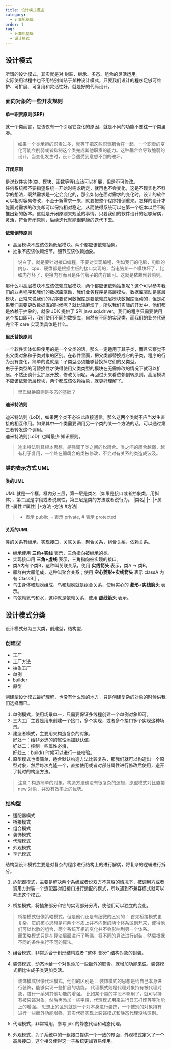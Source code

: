 ```yaml
---
title: 设计模式概述
category:
  - 计算机基础
order: 1
tag:
  - 计算机基础
  - 设计模式
---
```


## 设计模式
所谓的设计模式，其实就是对 封装、继承、多态、组合的灵活运用。  
实际使用过程中也不用特别纠结于某种设计模式，只要我们设计的程序足够可维护、可扩展、可复用和灵活性好，就是好的代码设计。

### 面向对象的一些开发规则
#### 单一职责原则(SRP)
就一个类而言，应该仅有一个引起它变化的原因，就是不同的功能不要往一个类里凑。
> 如果一个类承担的职责过多，就等于把这些职责耦合在一起，一个职责的变化可能会削弱或者抑制这个类完成其他职责的能力。这种耦合会导致脆弱的设计，当变化发生时，设计会遭受到意想不到的破坏。  
#### 开闭原则
是说软件实体(类、模块、函数等等)应该可以扩展，但是不可修改。  
任何系统都不要指望系统一开始时需求确定，就再也不会变化，这是不现实也不科学的想法，既然需求是一定会变化的，那么如何在面对需求的变化时，设计的软件可以相对容易修改，不至于新需求一来，就要把整个程序推倒重来。怎样的设计才能面对需求的改变却可以保持相对稳定，从而使得系统可以在第一个版本以后不断推出新的版本。这就是开闭原则来规范的事情。只要我们的软件设计的足够解偶，灵活，符合开闭原则，后续迭代就能很健康的迭代下去。
#### 依赖倒转原则
- 高层模块不应该依赖低层模块。两个都应该依赖抽象。 
- 抽象不应该依赖细节。细节应该依赖抽象。
> 说白了，就是要针对接口编程，不要对实现编程，例如我们的电脑，电脑的内存、cpu、硬盘都是根据主板的接口实现的，当电脑某一个模块坏了，比如内存坏了，更换内存而且是任何牌子的内存即可。这就是依赖倒转原则。

那什么叫高层模块不应该依赖底层模块，两个都应该依赖抽象呢？这个可以参考我们的业务程序和我们的数据库驱动，我们业务程序是高层模块，数据库驱动是底层模块，正常来说我们的程序要访问数据库是要依赖底层模块数据库驱动的，但是如果我们需要更改数据库的时候呢？就比较麻烦了，所以我们实际的开发中，他们都是依赖于抽象的，就像 JDK 提供了 SPI java.sql.driver。我们的程序只需要使用这个接口即可，我们使用不同的数据库，自然有不同的实现类，而我们的业务代码完全不 care 实现类具体是什么。
#### 里氏替换原则
一个软件实体如果使用的是一个父类的话，那么一定适用于其子类，而且它察觉不出父类对象和子类对象的区别。在软件里面，把父类都替换成它的子类，程序的行为没有变化，简单的说就是：子类型必须能够替换掉它们的父类型。  
由于子类型的可替换性才使得使用父类类型的模块在无需修改的情况下就可以扩展。不然还谈什么扩展开放，修改关闭呢。再回过头来看依赖倒转原则，高层模块不应该依赖低层模块，两个都应该依赖抽象，就更好理解了。
> 里氏替换原则是多态的基础？
#### 迪米特法则
迪米特法则 (LoD)，如果两个类不必彼此直接通信，那么这两个类就不应当发生直接的相互作用。如果其中一个类需要调用另一个类的某一个方法的话，可以通过第三者转发这个调用。  
迪米特法则(LoD)’ 也叫最少 知识原则。  
> 迪米特法则其根本思想，是强调了类之间的松耦合。类之间的耦合越弱，越有利于复用，一个处在弱耦合的类被修改，不会对有关系的类造成波及。  



### 类的表示方式 UML
#### 类的UML
UML 就是一个框，框内分三层，第一层是类名（如果是接口或者抽象类，用斜体），第二层是字段或者说属性，第三层是类的方法或者说行为。
|类名|
|-|
|+属性  -属性  #属性|
|+方法  -方法  #方法|
>+ 表示 public, - 表示 private, # 表示 protected
#### 关系的UML
类的关系有继承，实现接口，关联关系，聚合关系，组合关系，依赖关系。  
- 继承使用 **三角+实线** 表示，三角指向被继承的类。
- 实现接口用 **三角+虚线** 表示，三角指向被实现的接口。
- 类A内有个类B，这种叫关联关系，使用 **实线箭头** 表示，类A -> 类B。
- 雁群由大雁组成，这种叫聚合关系；使用 **空心菱形+实线箭头** 表示 classA 内有 ClassB[] 。
- 鸟由身体和翅膀组成，鸟和翅膀就是组合关系，使用实心的 **菱形+实线箭头** 表示。
- 鸟依赖氧气和水，这种就是依赖关系，使用 **虚线箭头** 表示。

## 设计模式分类
设计模式分为三大类，创建型，结构型，

### 创建型
- 工厂
- 工厂方法
- 抽象工厂
- 单例
- builder
- 原型

创建型设计模式最好理解，也没有什么难的地方，只是创建复杂的对象的时候供我们选择而已。  
1. 单例模式，使用场景单一，只需要保证多线程创建一个单例对象即可。  
2. 三大工厂主要是用来创建一个接口，多个实现，或者多个接口多个实现这种场景。
3. 建造者模式，主要用来构造复杂的对象，  
好处一：给非必选的的属性添加默认值，  
好处二：控制一些属性必填，  
好处三：build() 时候可以进行一些校验。  
4. 原型模式也很简单，适合默认构造方法比较复杂，那我们就可以构造出一个原型对象，然后每次克隆一个，直接使用或者对部分属性进行修改后使用，避开了耗时的构造方法。
> 注意：构造简单的对象，构造方法也没有很复杂的逻辑，原型模式对比直接 new 对象，并没有效率上的优势。

### 结构型
- 适配器模式
- 桥接模式
- 组合模式
- 装饰模式
- 代理模式
- 外观模式
- 享元模式

结构型设计模式主要是对复杂的程序进行结构上的进行解偶，将复杂的逻辑进行拆分。
1. 适配器模式，主要是解决两个系统或者说双方不兼容的情况下，被调用方或者调用方封装一个适配器对旧接口进行适配的模式，所以遇到不兼容模式就可以考虑这个模式。  

2. 桥接模式，将抽象部分和它的实现部分分离，使他们可以独立的变化。
> 桥接模式很像策略模式，但是他们还是有细微的区别的：
> 首先桥接模式更复杂，它的核心思想是将两个本质上并不内聚的两个体系区别开来，使得他们可以松散的组合，两个系统互相的变化并不会影响到另一个体系。  
> 而策略模式只是在算法层面进行了解偶，将不同的算法进行封装，然后根据不同的条件执行不同的算法。

3. 组合模式，非常适合于树形结构或者 “整体-部分” 结构对象的封装。

4. 装饰模式，动态地给一个对象添加一些额外的职责。就增加功能来说，装饰模式相比生成子类更加灵活。
> 装饰模式很像代理模式，他们的区别是：
> 装饰模式的思想是给自己本身进行装饰，能够实现一些扩展的功能。 
> 代理模式则是代理对象持有被代理对象，进行一系列其他功能的增强。
> 比如某个类的字段不够用了，就可以持有被装饰对象，然后再添加一些字段，代理模式用来进行日志打印等等功能上的增强。
> 思想上的区别就是一个对本身进行装饰，一个被别的对象持有进行一些额外功能增强，其实代码实现上装饰模式和静态代理没啥区别。

5. 代理模式，非常常用，参考 jdk 的静态代理和动态代理。

6. 外观模式，为子系统中的一组接口提供一个一致的界面，外观模式定义了一个高层接口，这个接又使得这一子系统更加容易使用。
>



